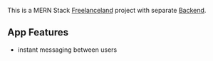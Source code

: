 This is a MERN Stack [Freelanceland](https://freelanceland.netlify.app/) project with separate [Backend](https://github.com/zaid9696/freelanceland-backend).

## App Features

- instant messaging between users 

